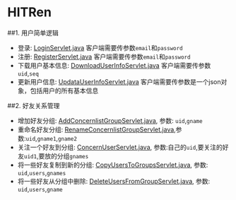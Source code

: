 HITRen
======
##1. 用户简单逻辑
- 登录: [LoginServlet.java][1] 客户端需要传参数`email`和`password`
- 注册: [RegisterServlet.java][2] 客户端需要传参数`email`和`password`
- 下载用户基本信息: [DownloadUserInfoServlet.java][3] 客户端需要传参数`uid`,`seq`
- 更新用户信息: [UpdataUserInfoServlet.java][4] 客户端需要传参数是一个json对象，包括用户的所有基本信息

##2. 好友关系管理
- 增加好友分组: [AddConcernlistGroupServlet.java][5], 参数: `uid`,`gname`
- 重命名好友分组: [RenameConcernlistGroupServlet.java][6],参数:`uid`,`gname1`,`gname2`
- 关注一个好友到分组: [ConcernUserServlet.java][7], 参数:自己的`uid`,要关注的好友`uid1`,要放的分组`gnames`
- 将一些好友复制到新的分组: [CopyUsersToGroupsServlet.java][8], 参数: `uid`,`users`,`gnames`
- 将一些好友从分组中删除: [DeleteUsersFromGroupServlet.java][9], 参数: `uid`,`users`,`gname` 











[1]:HITRenServer/src/cn/edu/hit/servlet/LoginServlet.java
[2]:HITRenServer/src/cn/edu/hit/servlet/RegisterServlet.java
[3]:HITRenServer/src/cn/edu/hit/servlet/DownloadUserInfoServlet.java
[4]:HITRenServer/src/cn/edu/hit/servlet/UpdataUserInfoServlet.java
[5]:HITRenServer/src/cn/edu/hit/servlet/AddConcernlistGroupServlet.java
[6]:HITRenServer/src/cn/edu/hit/servlet/RenameConcernlistGroupServlet.java
[7]:HITRenServer/src/cn/edu/hit/servlet/ConcernUserServlet.java
[8]:HITRenServer/src/cn/edu/hit/servlet/CopyUsersToGroupsServlet.java
[9]:HITRenServer/src/cn/edu/hit/servlet/DeleteUsersFromGroupServlet.java

